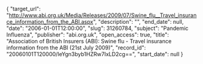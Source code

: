 {
  "target_url": "http://www.abi.org.uk/Media/Releases/2009/07/Swine_flu__Travel_insurance_information_from_the_ABI.aspx", 
  "description": "", 
  "end_date": null, 
  "date": "2006-01-01T12:00:00", 
  "slug": 31260784, 
  "subject": "Pandemic Influenza", 
  "publisher": "abi.org.uk", 
  "open_access": true, 
  "title": "Association of British Insurers (ABI): Swine flu - Travel insurance information from the ABI (21st July 2009)", 
  "record_id": "20060101T120000/IeYgn3byb1HZRw7IxLD2cg==", 
  "start_date": null
}

